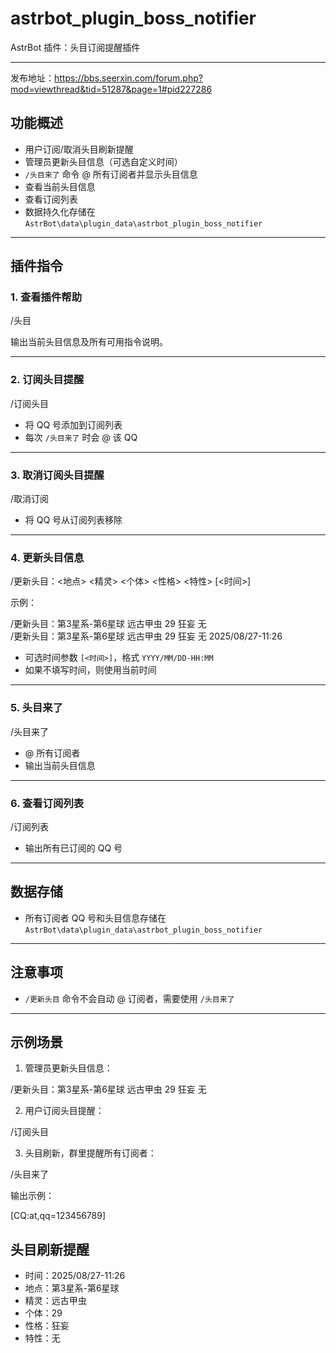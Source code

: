 # astrbot_plugin_boss_notifier

AstrBot 插件：头目订阅提醒插件

---

发布地址：https://bbs.seerxin.com/forum.php?mod=viewthread&tid=51287&page=1#pid227286

## 功能概述

- 用户订阅/取消头目刷新提醒  
- 管理员更新头目信息（可选自定义时间）  
- `/头目来了` 命令 @ 所有订阅者并显示头目信息  
- 查看当前头目信息  
- 查看订阅列表  
- 数据持久化存储在 `AstrBot\data\plugin_data\astrbot_plugin_boss_notifier`

---

## 插件指令

### 1. 查看插件帮助

/头目

输出当前头目信息及所有可用指令说明。

---

### 2. 订阅头目提醒

/订阅头目

- 将 QQ 号添加到订阅列表  
- 每次 `/头目来了` 时会 @ 该 QQ

---

### 3. 取消订阅头目提醒

/取消订阅

- 将 QQ 号从订阅列表移除

---

### 4. 更新头目信息

/更新头目：<地点> <精灵> <个体> <性格> <特性> [<时间>]

示例：

/更新头目：第3星系-第6星球 远古甲虫 29 狂妄 无  
/更新头目：第3星系-第6星球 远古甲虫 29 狂妄 无 2025/08/27-11:26

- 可选时间参数 `[<时间>]`，格式 `YYYY/MM/DD-HH:MM`  
- 如果不填写时间，则使用当前时间  

---

### 5. 头目来了

/头目来了

- @ 所有订阅者  
- 输出当前头目信息

---

### 6. 查看订阅列表

/订阅列表

- 输出所有已订阅的 QQ 号

---

## 数据存储

- 所有订阅者 QQ 号和头目信息存储在 `AstrBot\data\plugin_data\astrbot_plugin_boss_notifier`  

---

## 注意事项

- `/更新头目` 命令不会自动 @ 订阅者，需要使用 `/头目来了`  

---

## 示例场景

1. 管理员更新头目信息：

/更新头目：第3星系-第6星球 远古甲虫 29 狂妄 无

2. 用户订阅头目提醒：

/订阅头目

3. 头目刷新，群里提醒所有订阅者：

/头目来了

输出示例：

[CQ:at,qq=123456789]
## 头目刷新提醒
- 时间：2025/08/27-11:26
- 地点：第3星系-第6星球
- 精灵：远古甲虫
- 个体：29
- 性格：狂妄
- 特性：无
